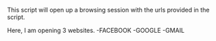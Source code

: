 This script will open up a browsing session with the urls provided in the script.

Here, I am opening 3 websites.
-FACEBOOK
-GOOGLE
-GMAIL
